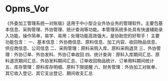# Opms_Vor
 《外委加工管理系统—对账版》适用于中小型企业外协业务的管理软件。主要包基本信息、采购管理、外协管理、统计查询等功能。本管理系统多处具有快速辅助录入功能，操作简单，易学、易用；处理功能高效强大，是协助您的好帮手！ 主要功能包含： 一、基本信息：外协商信息、原料信息、加工内容、收回物品信息、供应商信息、公司信息 二、采购管理：原料采购入库、原料采购退货 三、外协管理：外协订单、外协发料、外协订单收回 四、统计查询：原料入库期间汇总、原料退货期间汇总、外协发料期间汇总、订单收回物品统计、订单用料期间统计 五、库存管理：原料库存明细、原料下限提醒 六、财务管理：外协加工对账单、其它收入登记、其它支出登记、期间收支汇总
